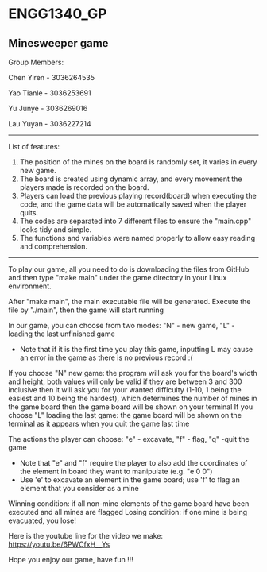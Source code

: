 # ENGG1340_GP
Minesweeper game
-------------------
Group Members:

Chen Yiren  - 3036264535

Yao Tianle  - 3036253691

Yu Junye    - 3036269016

Lau Yuyan   - 3036227214

-------------
List of features:
1. The position of the mines on the board is randomly set, it varies in every new game.
2. The board is created using dynamic array, and every movement the players made is recorded on the board.
3. Players can load the previous playing record(board) when executing the code, and the game data will be automatically saved when the player quits.
4. The codes are separated into 7 different files to ensure the "main.cpp" looks tidy and simple.
5. The functions and variables were named properly to allow easy reading and comprehension.

-------------
To play our game, all you need to do is downloading the files from GitHub and then type "make main" under the game directory in your Linux environment.

After "make main", the main executable file will be generated. Execute the file by "./main", then the game will start running

In our game, you can choose from two modes: "N" - new game, "L" - loading the last unfinished game
* Note that if it is the first time you play this game, inputting L may cause an error in the game as there is no previous record :(

If you choose "N" new game:
            the program will ask you for the board's width and height, both values will only be valid if they are between 3 and 300 inclusive
            then it will ask you for your wanted difficulty (1-10, 1 being the easiest and 10 being the hardest), which determines the number of mines in the game board
            then the game board will be shown on your terminal
If you choose "L" loading the last game:
            the game board will be shown on the terminal as it appears when you quit the game last time

The actions the player can choose: "e" - excavate, "f" - flag, "q" -quit the game
* Note that "e" and "f" require the player to also add the coordinates of the element in board they want to manipulate (e.g. "e 0 0")
* Use 'e' to excavate an element in the game board; use 'f' to flag an element that you consider as a mine

Winning condition: if all non-mine elements of the game board have been executed and all mines are flagged
Losing condition: if one mine is being evacuated, you lose!

Here is the youtube line for the video we make:             https://youtu.be/6PWCfxH__Ys

Hope you enjoy our game, have fun !!!
